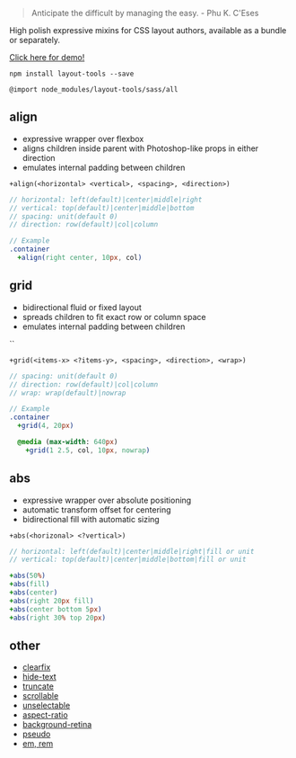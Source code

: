 > Anticipate the difficult by managing the easy. - Phu K. C'Eses

High polish expressive mixins for CSS layout authors, available as a bundle or separately.

[Click here for demo!](http://codepen.io/salsita/full/bgxWBX/)

`npm install layout-tools --save`

`@import node_modules/layout-tools/sass/all`

## align

- expressive wrapper over flexbox
- aligns children inside parent with Photoshop-like props in either direction
- emulates internal padding between children

`+align(<horizontal> <vertical>, <spacing>, <direction>)`

```Sass
// horizontal: left(default)|center|middle|right
// vertical: top(default)|center|middle|bottom
// spacing: unit(default 0)
// direction: row(default)|col|column

// Example
.container
  +align(right center, 10px, col)
```

## grid

- bidirectional fluid or fixed layout
- spreads children to fit exact row or column space
- emulates internal padding between children

``

`+grid(<items-x> <?items-y>, <spacing>, <direction>, <wrap>)`

```Sass
// spacing: unit(default 0)
// direction: row(default)|col|column
// wrap: wrap(default)|nowrap

// Example
.container
  +grid(4, 20px)

  @media (max-width: 640px)
    +grid(1 2.5, col, 10px, nowrap)
```

## abs

- expressive wrapper over absolute positioning
- automatic transform offset for centering
- bidirectional fill with automatic sizing

`+abs(<horizonal> <?vertical>)`

```Sass
// horizontal: left(default)|center|middle|right|fill or unit
// vertical: top(default)|center|middle|bottom|fill or unit

+abs(50%)
+abs(fill)
+abs(center)
+abs(right 20px fill)
+abs(center bottom 5px)
+abs(right 30% top 20px)
```

## other

- [clearfix](sass/clearfix.sass)
- [hide-text](sass/hide-text.sass)
- [truncate](sass/truncate.sass)
- [scrollable](sass/scrollable.sass)
- [unselectable](sass/unselectable.sass)
- [aspect-ratio](sass/aspect-ratio.sass)
- [background-retina](sass/background-retina.sass)
- [pseudo](sass/pseudo.sass)
- [em, rem](sass/em-rem.sass)
